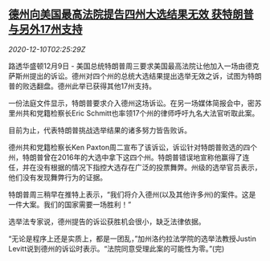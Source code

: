 <!--1607568932000-->
[德州向美国最高法院提告四州大选结果无效 获特朗普与另外17州支持](https://cn.reuters.com/article/texas-supreme-court-idCNKBS28K06Q)
------

<div><i>2020-12-10T02:25:29Z</i></div><p>路透华盛顿12月9日 - 美国总统特朗普周三要求美国最高法院让他加入一场由德克萨斯州提出的诉讼。德州对四个州的总统大选结果提出选举无效之诉，试图为特朗普的败选翻盘。德州此举已获得其他17州支持。</p><p>一份法庭文件显示，特朗普要求介入德州这场诉讼。在另一场媒体简报会中，密苏里州共和党籍检察长Eric Schmitt也率领17个州的律师呼吁九名大法官听取此案。</p><p>目前为止，代表特朗普挑战选举结果的诸多努力皆告败诉。</p><p>德州共和党籍检察长Ken Paxton周二宣布了该诉讼，诉讼针对特朗普败选的四个州，特朗普曾在2016年的大选中拿下这四个州。特朗普错误地宣称他赢得了连任，并在没有根据的情况下指控大选存在广泛的投票舞弊。州级的选举官员表示，他们没有发现舞弊行为的证据。</p><p>特朗普周三稍早在推特上表示，“我们将介入德州(以及其他许多州)的案件。这是一件大案。我们的国家需要一场胜利！”</p><p>选举法专家说，德州提告的诉讼获胜机会很小，缺乏法律依据。</p><p>“无论是程序上还是实质上，都是一团乱，”加州洛约拉法学院的选举法教授Justin Levitt说到德州的诉讼时表示。“法院同意受理此案的可能性为零。”(完)</p>

